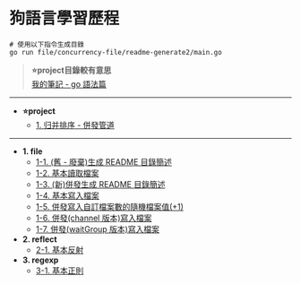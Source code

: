 # 狗語言學習歷程

```command
# 使用以下指令生成目錄
go run file/concurrency-file/readme-generate2/main.go
```

> **⭐project目錄較有意思**  
> [我的筆記 - go 語法篇](https://hackmd.io/IrpAln1QQ4GsVW-_fW6nNA?view)

---

<!--TOC-->
- **⭐project**
  - [1. 归并排序 - 併發管道](basic/algorithm/README.md)
---
- **1. file**
  - [1-1. (舊 - 廢棄)生成 README 目錄簡述](basic/file/readme-generate/main.go)
  - [1-2. 基本讀取檔案](basic/file/basic/read-file/main.go)
  - [1-3. (新)併發生成 README 目錄簡述](basic/file/concurrency-file/readme-generate2/main.go)
  - [1-4. 基本寫入檔案](basic/file/basic/write-file/main.go)
  - [1-5. 併發寫入自訂檔案數的隨機檔案值(+1)](basic/file/concurrency-file/write-and-read/main.go)
  - [1-6. 併發(channel 版本)寫入檔案](basic/file/concurrency-file/write/chan/main.go)
  - [1-7. 併發(waitGroup 版本)寫入檔案](basic/file/concurrency-file/write/wait-group/main.go)
- **2. reflect**
  - [2-1. 基本反射](basic/reflect/main.go)
- **3. regexp**
  - [3-1. 基本正則](basic/regexp/main.go)
<!--TOC-->
